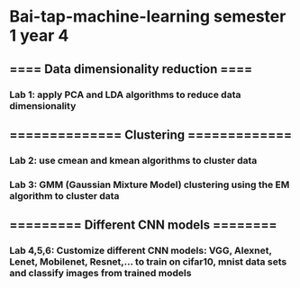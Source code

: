# Bai-tap-machine-learning semester 1 year 4
## ==== Data dimensionality reduction ====
### Lab 1: apply PCA and LDA algorithms to reduce data dimensionality
## ============== Clustering =============
### Lab 2: use cmean and kmean algorithms to cluster data
### Lab 3: GMM (Gaussian Mixture Model) clustering using the EM algorithm to cluster data
## ========= Different CNN models ========
### Lab 4,5,6: Customize different CNN models: VGG, Alexnet, Lenet, Mobilenet, Resnet,... to train on cifar10, mnist data sets and classify images from trained models
